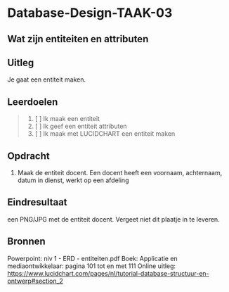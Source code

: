 # Database-Design-TAAK-03

## Wat zijn entiteiten en attributen

## Uitleg
Je gaat een entiteit maken.

## Leerdoelen

> 1. [ ] Ik maak een entiteit
> 2. [ ] Ik geef een entiteit attributen
> 3. [ ] Ik maak met LUCIDCHART een entiteit maken

## Opdracht
1. Maak de entiteit docent. Een docent heeft een voornaam, achternaam, datum in dienst, werkt op een afdeling
   
## Eindresultaat

een PNG/JPG met de entiteit docent. Vergeet niet dit plaatje in te leveren.

## Bronnen
Powerpoint: niv 1 - ERD - entiteiten.pdf
Boek: Applicatie en mediaontwikkelaar: pagina 101 tot en met 111
Online uitleg: https://www.lucidchart.com/pages/nl/tutorial-database-structuur-en-ontwerp#section_2 
